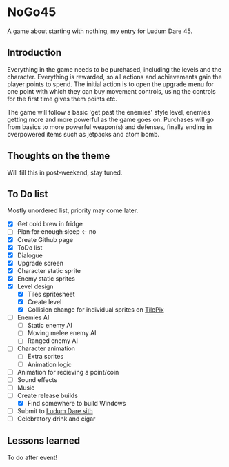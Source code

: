 # NoGo45
A game about starting with nothing, my entry for Ludum Dare 45.

## Introduction
Everything in the game needs to be purchased, including the levels and the character.  Everything is rewarded, so all
actions and achievements gain the player points to spend.  The initial action is to open the upgrade menu for one point
with which they can buy movement controls, using the controls for the first time gives them points etc.

The game will follow a basic 'get past the enemies' style level, enemies getting more and more powerful as the game goes
on.  Purchases will go from basics to more powerful weapon(s) and defenses, finally ending in overpowered items such as
jetpacks and atom bomb.

## Thoughts on the theme
Will fill this in post-weekend, stay tuned.

## To Do list
Mostly unordered list, priority may come later.
 - [x] Get cold brew in fridge
 - [ ] ~~Plan for enough sleep~~ <- no
 - [x] Create Github page
 - [x] ToDo list
 - [x] Dialogue
 - [x] Upgrade screen
 - [x] Character static sprite
 - [x] Enemy static sprites
 - [x] Level design
   - [x] Tiles spritesheet
   - [x] Create level
   - [x] Collision change for individual sprites on [TilePix](github.com/bcvery1/tilepix)
 - [ ] Enemies AI
   - [ ] Static enemy AI
   - [ ] Moving melee enemy AI
   - [ ] Ranged enemy AI
 - [ ] Character animation
   - [ ] Extra sprites
   - [ ] Animation logic
 - [ ] Animation for recieving a point/coin
 - [ ] Sound effects
 - [ ] Music
 - [ ] Create release builds
   - [x] Find somewhere to build Windows
 - [ ] Submit to [Ludum Dare sith](ldjam.com)
 - [ ] Celebratory drink and cigar

## Lessons learned
To do after event!
